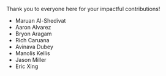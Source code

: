 Thank you to everyone here for your impactful contributions!

- Maruan Al-Shedivat
- Aaron Alvarez
- Bryon Aragam
- Rich Caruana
- Avinava Dubey
- Manolis Kellis
- Jason Miller
- Eric Xing